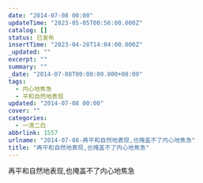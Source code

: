 ```yaml
---
date: "2014-07-08 00:00"
updateTime: "2023-05-05T00:56:00.000Z"
catalog: []
status: 已发布
insertTime: "2023-04-28T14:04:00.000Z"
_updated: ""
excerpt: ""
summary: ""
_date: "2014-07-08T00:00:00.000+08:00"
tags:
  - 内心地焦急
  - 平和自然地表现
updated: "2014-07-08 00:00"
cover: ""
categories:
  - 一清二白
abbrlink: 1557
urlname: "2014-07-08-再平和自然地表现,也掩盖不了内心地焦急"
title: "再平和自然地表现,也掩盖不了内心地焦急"
---
```


再平和自然地表现,也掩盖不了内心地焦急
